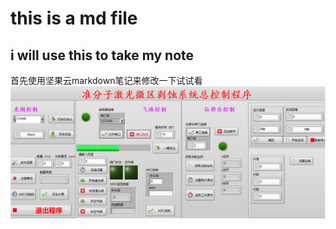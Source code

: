 # this is a md file 
## i will use this to take my note
首先使用坚果云markdown笔记来修改一下试试看
![输入图片描述](ss_md_files/1_20200320105214.png?v=1&type=image&token=V1:N3L1_G_v-YzswaMDRvMUF_QSNZqAjHdQQL8WSUmYYq4)

